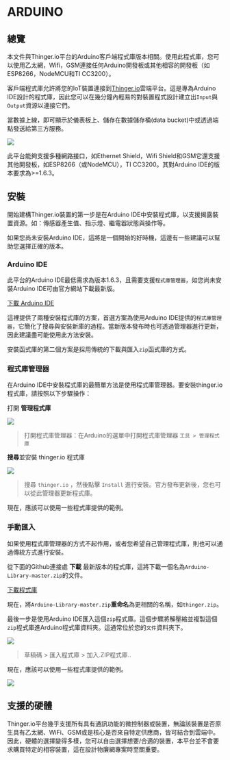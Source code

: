 # ARDUINO

## 總覽

本文件與Thinger.io平台的Arduino客戶端程式庫版本相關。使用此程式庫，您可以使用乙太網，Wifi，GSM連接任何Arduino開發板或其他相容的開發板（如ESP8266，NodeMCU和TI CC3200）。

客戶端程式庫允許將您的IoT裝置連接到[Thinger.io](http://thinger.io)雲端平台。這是專為Arduino IDE設計的程式庫，因此您可以在幾分鐘內輕易的對裝置程式設計建立出`Input`與`Output`資源以連接它們。

當數據上線，即可顯示於儀表板上、儲存在數據儲存桶(data bucket)中或透過端點發送給第三方服務。

![](~@arduino/thingerio-architecture.png)

此平台能夠支援多種網路接口，如Ethernet Shield，Wifi Shield和GSM它還支援其他開發板，如ESP8266（或NodeMCU），TI CC3200。其對Arduino IDE的版本要求為>=1.6.3。

## 安裝

開始建構Thinger.io裝置的第一步是在Arduino IDE中安裝程式庫，以支援揭露裝置資源。如：傳感器產生值、指示燈、繼電器狀態與操作等。

如果您尚未安裝Arduino IDE，這將是一個開始的好時機，這邊有一些建議可以幫助您選擇正確的版本。

### Arduino IDE

此平台的Arduino IDE最低需求為版本1.6.3，且需要支援`程式庫管理器`，如您尚未安裝Arduino IDE可由官方網站下載最新版。

[下載 Arduino IDE](https://www.arduino.cc/en/Main/Software)

這裡提供了兩種安裝程式庫的方案，首選方案為使用Arduino IDE提供的`程式庫管理器`，它簡化了搜尋與安裝新庫的過程。當新版本發布時也可透過管理器進行更新，因此建議盡可能使用此方法安裝。

安裝函式庫的第二個方案是採用傳統的下載與匯入`zip`函式庫的方式。

### 程式庫管理器

在Arduino IDE中安裝程式庫的最簡單方法是使用程式庫管理器。要安裝thinger.io程式庫，請按照以下步驟操作：

打開 **管理程式庫**

![](~@arduino/LibManager.jpg)

> 打開程式庫管理器：在Arduino的選單中打開程式庫管理器 `工具 > 管理程式庫`

**搜尋**並安裝 thinger.io 程式庫

![](~@arduino/LibManagerSearch.jpg)

> 搜尋 `thinger.io` ，然後點擊 `Install` 進行安裝。官方發布更新後，您也可以從此管理器更新程式庫。

現在，應該可以使用一些程式庫提供的範例。

### 手動匯入

如果使用程式庫管理器的方式不起作用，或者您希望自己管理程式庫，則也可以通過傳統方式進行安裝。

從下面的Github連接處 **下載** 最新版本的程式庫，這將下載一個名為`Arduino-Library-master.zip`的文件。

[下載程式庫](https://github.com/thinger-io/Arduino-Library/archive/master.zip)

現在，將`Arduino-Library-master.zip`**重命名**為更相關的名稱，如`thinger.zip`。

最後一步是使用Arduino IDE匯入這個`zip`程式庫。這個步驟將解壓縮並複製這個`zip`程式庫進Arduino程式庫資料夾。這通常位於您的`文件`資料夾下。

![](~@arduino/add-zip-library.png)

> 草稿碼 \> 匯入程式庫 \> 加入.ZIP程式庫..

現在，應該可以使用一些程式庫提供的範例。

![](~@arduino/LibExample.jpg)

## 支援的硬體

Thinger.io平台幾乎支援所有具有通訊功能的微控制器或裝置，無論該裝置是否原生具有乙太網、WiFi、GSM或是核心是否來自特定供應商，皆可結合到雲端中。
因此，硬體的選擇變得多樣，您可以自由選擇想要/合適的裝置，本平台並不會要求購買特定的相容裝置，這在設計物廉網專案時至關重要。

<!--
[測試範例](/devices/arduino-test.html)
### Arduino + Ethernet

The Arduino Ethernet Shield connects your Arduino to the internet in mere minutes. Just plug this module onto your Arduino board, connect it to your network with an RJ45 cable, and you are almost done to start controlling your world through the internet.

The following example will allow connecting your device to the cloud platform in a few lines. Just replace the sketch **username**, **deviceId**, and **deviceCredential** with your own credentials.

![](../.gitbook/assets/arduino-ethernet.png)

```cpp
#include <SPI.h>
#include <Ethernet.h>
#include <ThingerEthernet.h>

ThingerEthernet thing("username", "deviceId", "deviceCredential");

void setup() {
}

void loop() {
  thing.handle();
}
```

Want to add some device resources \(led, sensors, etc.\) to interact with them from the Internet?. Check the [Add Resources](arduino.md#coding-adding-resources) section.

### Arduino + Wifi

The Arduino Wifi Shield is a poweful IoT shield that connects your Arduino board to the internet wirelessly. Connecting it to a WiFi network is simple, no further configuration in addition to the SSID and the password are required. The WiFi Shield comes with an easy-to-use library that allows to connect your Arduino board to the internet with few instructions. This is also applied to the Thinger client, so you can connect your Arduino + Wifi Shield to the platform in a few lines of code.

The following example will allow connecting your device to the cloud platform in a few lines. Just replace the sketch **username**, **deviceId**, and **deviceCredential** with your own credentials, and the **wifi\_ssid**, **wifi\_password** with the WiFi credentials.

![](../.gitbook/assets/arduino-wifi-shield.png)

```cpp
#include <SPI.h>
#include <WiFi.h>
#include <ThingerWifi.h>

ThingerWifi thing("username", "deviceId", "deviceCredential");

void setup() {
    thing.add_wifi("wifi_ssid", "wifi_password");
}

void loop() {
  thing.handle();
}
```

Want to add some device resources \(led, sensors, etc.\) to interact with them from the Internet?. Check the [Add Resources](arduino.md#coding-adding-resources) section.

### Arduino + CC3000

The CC3000 chip from Texas Instruments was one of the first low-cost WiFi chips that revolutionized the IoT maker ecosystem. In contrary to the other available WiFi alternatives, like the WiFi shield, the CC3000 appeared at a low cost \(about 10$\) for their time. It is a powerful chip as it integrates the whole TCP/IP stack and many other protocols. Some vendors like Adadruit started to build modules and libraries for integrating this chip with the Arduino ecosystem. Thanks to the libraries provided by Adafruit is then possible to build connected device with a few lines of code.

So for this module is required to have installed the **Adafruit CC3000 Libraries**, as they are directly used by the thinger client. You can download it here.

[Adafruit CC3000 Libraries &gt;](https://github.com/adafruit/Adafruit_CC3000_Library/archive/master.zip)

The following example will allow connecting your device to the cloud platform in a few lines. Just replace the sketch **username**, **deviceId**, and **deviceCredential** with your own credentials, and the **wifi\_ssid**, **wifi\_password** with the WiFi credentials.

![](../.gitbook/assets/adafruit-cc3000.png)

```cpp
#include <Adafruit_CC3000.h>
#include <SPI.h>
#include <ccspi.h>
#include <ThingerCC3000.h>

ThingerCC3000 thing("username", "deviceId", "deviceCredential");

void setup() {
    thing.add_wifi("wifi_ssid", "wifi_password");
}

void loop() {
  thing.handle();
}
```

Want to add some device resources \(led, sensors, etc.\) to interact with them from the Internet?. Check the [Add Resources](arduino.md#coding-adding-resources) section.

### Arduino Yun

The Arduino Yún is a microcontroller board based on the ATmega32u4 and the Atheros AR9331. The Atheros processor supports a Linux distribution based on OpenWrt named OpenWrt-Yun. The board has built-in Ethernet and WiFi support, a USB-A port, micro-SD card slot, 20 digital input/output pins \(of which 7 can be used as PWM outputs and 12 as analog inputs\), a 16 MHz crystal oscillator, a micro USB connection, an ICSP header, and 3 reset buttons. This board let the programmable ATmega32u4 communicate with Internet by using the Bridge Library that expose some functions running in the Linux distribution.

The following example will allow connecting the Yun to the cloud platform in a few lines. Just replace the sketch **username**, **deviceId**, and **deviceCredential** with your own credentials. Notice that it is not required to configure any network parameter in the code, as this managed by the running Linux distribution. However you many need to connect with your Arduino Yun via WiFi to connect it some local network.

![](../.gitbook/assets/arduino-yun.png)

```cpp
#include <BridgeSSLClient.h>
#include <ThingerYun.h>

#define USERNAME "your_user_name"
#define DEVICE_ID "your_device_id"
#define DEVICE_CREDENTIAL "your_device_credential"

ThingerYun thing(USERNAME, DEVICE_ID, DEVICE_CREDENTIAL);

void setup() {
  pinMode(LED_BUILTIN, OUTPUT);

  // initialize bridge
  Bridge.begin();

  // pin control example (i.e. turning on/off a light, a relay, etc)
  thing["led"] << digitalPin(LED_BUILTIN);

  // resource output example (i.e. reading a sensor value, a variable, etc)
  thing["millis"] >> outputValue(millis());
}

void loop() {
  thing.handle();
}
```

**⚠ NOTE:** For using Arduino Yun, the device must be connected to a network with Internet, just with Ethernet or a Wifi connection.

![](../.gitbook/assets/arduino_yun_network.png)

Want to add some device resources \(led, sensors, etc.\) to interact with them from the Internet?. Check the [Add Resources](arduino.md#coding-adding-resources) section.

### Arduino MKR1000

The Arduino MKR1000 is a microcontroller based on the Atmel ATSAMW25 SoC \(System on Chip\), that is part of the SmartConnect family of Atmel Wireless devices, specifically designed for IoT projects and devices. A good 32 bit computational power similar to the Zero board, the usual rich set of I/O interfaces, low power Wi-Fi with a Cryptochip for secure communication, and the ease of use of the Arduino Software \(IDE\) for code development and programming. All these features make this board the preferred choice for the emerging IoT battery-powered projects in a compact form factor.

The following example will allow connecting the MKR1000 to the cloud platform in a few lines using secure connections \(TLS/SSL\). Just replace the sketch **username**, **deviceId**, and **deviceCredential** with your own credentials, and the **wifi\_ssid**, **wifi\_password** with the WiFi credentials.

![](../.gitbook/assets/arduino_mkr1000.png)

```cpp
#include <WiFi101.h>
#include <ThingerWifi101.h>

ThingerWifi101 thing("username", "deviceId", "deviceCredential");

void setup() {
  thing.add_wifi("your_wifi_ssid", "your_wifi_ssid_password");
}

void loop() {
  thing.handle();
}
```

**⚠ NOTE:** For using MKR1000 over the default TLS/SSL connection it is required to install the Thinger.io server certificate in the board with the Wifi101 Firmware Updater located in the Tools menu.

![](../.gitbook/assets/mkr1000_ssl_certificate.png)

Or it is possible to disable the secure TLS/SSL connection, by declaring the following define before any other include:

```cpp
#define _DISABLE_TLS_
// other includes goes here
```

### Arduino Nano 33 IoT

In the same iconic size of the Arduino Nano, the Arduino Nano 33 IoT hosts an Arm Cortex-M0+ SAMD21 processor, a WiFi and Bluetooth module based on ESP32, a 6 axis Inertial Measurement Unit \(IMU\) and a crypto chip which can securely store certificates and pre shared keys.

![](../.gitbook/assets/33iot.png)

The integration with Thinger.io requires downloading an aditional library called "Arduino WiFiNINA" that allows communicating with the U-BLOX WiFi module.

The following example will allow connecting the MKR1000 to the cloud platform in a few lines using secure connections \(TLS/SSL\). Just replace the sketch username, deviceId, and deviceCredential with your own credentials, and the wifi\_ssid, wifi\_password with the WiFi credentials.

```cpp
#include <ThingerWiFiNINA.h>

#define USERNAME "your_user_name"
#define DEVICE_ID "your_device_id"
#define DEVICE_CREDENTIAL "your_device_credential"

#define SSID "your_wifi_ssid"
#define SSID_PASSWORD "your_wifi_ssid_password"

ThingerWiFiNINA thing(USERNAME, DEVICE_ID, DEVICE_CREDENTIAL);

void setup() {
  // configure wifi network
  thing.add_wifi(SSID, SSID_PASSWORD);

  pinMode(LED_BUILTIN, OUTPUT);

  // pin control example (i.e. turning on/off a light, a relay, etc)
  thing["led"] << digitalPin(LED_BUILTIN);

  // resource output example (i.e. reading a sensor value, a variable, etc)
  thing["millis"] >> outputValue(millis());

  // more details at http://docs.thinger.io/arduino/
}

void loop() {
  thing.handle();
}
```

**⚠ NOTE:** For using MKR WIFI1010 over the default TLS/SSL connection it is required to install the Thinger.io server certificate in the board with the Wifi101/WiFiNINA Firmware Updater located in the Tools menu and including "thinger.io:443" domain in the bottom text input.

![](../.gitbook/assets/mkr1000_ssl_certificate.png)

Or it is possible to disable the secure TLS/SSL connection, by declaring the following define before any other include:

```cpp
#define _DISABLE_TLS_
// other includes goes here
```

### Arduino Uno WiFi Rev2

The Arduino Uno WiFi is functionally the same as the Arduino Uno Rev3, but with the addition of WiFi and some other enhancements. It incorporates a brand new 8-bit microprocessor from Microchip and has an onboard IMU \(Inertial Measurement Unit\). The Wi-Fi Module is a self-contained SoC with integrated TCP/IP protocol stack that can provide access to a Wi-Fi network, or act as an access point.

![](../.gitbook/assets/unowifirev2.jpg)

The integration with Thinger.io requires downloading an aditional library called "Arduino WiFiNINA" that allows communicating with the U-BLOX WiFi module.

The following example will allow connecting the MKR1000 to the cloud platform in a few lines using secure connections \(TLS/SSL\). Just replace the sketch username, deviceId, and deviceCredential with your own credentials, and the wifi\_ssid, wifi\_password with the WiFi credentials.

```cpp
#include <ThingerWiFiNINA.h>

#define USERNAME "your_user_name"
#define DEVICE_ID "your_device_id"
#define DEVICE_CREDENTIAL "your_device_credential"

#define SSID "your_wifi_ssid"
#define SSID_PASSWORD "your_wifi_ssid_password"

ThingerWiFiNINA thing(USERNAME, DEVICE_ID, DEVICE_CREDENTIAL);

void setup() {
  // configure wifi network
  thing.add_wifi(SSID, SSID_PASSWORD);

  pinMode(LED_BUILTIN, OUTPUT);

  // pin control example (i.e. turning on/off a light, a relay, etc)
  thing["led"] << digitalPin(LED_BUILTIN);

  // resource output example (i.e. reading a sensor value, a variable, etc)
  thing["millis"] >> outputValue(millis());

  // more details at http://docs.thinger.io/arduino/
}

void loop() {
  thing.handle();
}
```

**⚠ NOTE:** For using MKR WIFI1010 over the default TLS/SSL connection it is required to install the Thinger.io server certificate in the board with the Wifi101/WiFiNINA Firmware Updater located in the Tools menu and including "thinger.io:443" domain in the bottom text input.

![](../.gitbook/assets/mkr1000_ssl_certificate.png)

Or it is possible to disable the secure TLS/SSL connection, by declaring the following define before any other include:

```cpp
#define _DISABLE_TLS_
// other includes goes here
```

### Arduino MKR GSM1400

Arduino MKR GSM 1400 has been designed to offer a practical and cost effective solution for makers seeking to add global GSM connectivity to their projects with minimal previous experience in networking. It is based on the Atmel SAMD21 and a SARAU201 GSM module.

The following example will allow connecting the GSM1400 to the cloud platform in a few lines using secure connections \(TLS/SSL\). Just replace the sketch **username**, **deviceId**, and **deviceCredential** with your own credentials, and the **GPRS\_APN**, **GPRS\_LOGIN**, **GPRS\_PASSWORD**, and **PIN\_NUMBER** with your SIM information.

![](../.gitbook/assets/arduino_gsm1400.png)

```cpp
#include <MKRGSM.h>
#include <ThingerMKRGSM.h>

#define USERNAME "your_user_name"
#define DEVICE_ID "your_device_id"
#define DEVICE_CREDENTIAL "your_device_credential"

#define PIN_NUMBER "your_pin"

#define GPRS_APN "your_apn_name"
#define GPRS_LOGIN "your_gprs_login"
#define GPRS_PASSWORD "your_gprs_password"

ThingerMKRGSM thing(USERNAME, DEVICE_ID, DEVICE_CREDENTIAL);

void setup() {
  // optional set pin number
  thing.set_pin(PIN_NUMBER);

  // set APN
  thing.set_apn(GPRS_APN, GPRS_LOGIN, GPRS_PASSWORD);

  // set builtin led to output
  pinMode(LED_BUILTIN, OUTPUT);

  // pin control example over internet (i.e. turning on/off a light, a relay, etc)
  thing["led"] << digitalPin(LED_BUILTIN);

  // resource output example (i.e. reading a sensor value, a variable, etc)
  thing["millis"] >> outputValue(millis());
}

void loop() {
  thing.handle();
}
```

Want to add some device resources \(led, sensors, etc.\) to interact with them from the Internet?. Check the [Add Resources](arduino.md#coding-adding-resources) section.

### ESP8266 / NodeMCU

The ESP8266 chip from Espressif was the new generation of low-cost WiFi chips after the TI CC3000/CC3200. This small chip not only integrates the whole WiFi features, but also a powerful programmable MCU. Depending on the board layout \(ESP-01, ESP-03, ESP-07, ESP12, etc\) it is attached to a programmable flash, ranging from 512K to 4M. This increases the available user code space, and make possible other cool features like a small file system, or OTA updates.

This devices can be directly programmed from the Arduino IDE. You can follow the following steps if you did not programmed this boards with the Arduino IDE. The only requirement is to install the board via the Arduino Boards Manager.

For this step, just put [http://arduino.esp8266.com/stable/package\_esp8266com\_index.json](http://arduino.esp8266.com/stable/package_esp8266com_index.json) into **Additional Board Manager URLs** field in the **Arduino v1.6.4+** preferences. If this URL is not working, maybe you may need to check the Github project that supports the library: [ESP8266 Github](https://github.com/esp8266/Arduino).

![](https://discoursefiles.s3-eu-west-1.amazonaws.com/original/1X/b9ef9df0c95c1bff0e9d7db258a355bb44374b06.png)

> In the Arduino preferences, enter [http://arduino.esp8266.com/stable/package\_esp8266com\_index.json](http://arduino.esp8266.com/stable/package_esp8266com_index.json) in **Additional Boards Manager URLs**

Next, go to the Boards manager to install the ESP8266 package. Search for the esp8266 and install the package **esp8266 by ESP8266 Community**

![](https://discoursefiles.s3-eu-west-1.amazonaws.com/original/1X/efdec170e35cb296b895dd92b9868f8e0a9d3cd9.png)

> **Tools** &gt; **Boards** &gt; **Board manager...** Then search and install the esp8266 package.

Now you can program almost any ESP8266 directly from the Arduino IDE. From the **Tools** &gt; **Boards** you should see now the new ESP8266 boards installed. Select your board to be able to compile code for the ESP8266.

![](https://discoursefiles.s3-eu-west-1.amazonaws.com/original/1X/4db23ae2b7121cbf6702f5d55c3c931de6be5f33.png)

> Select the ESP8266 based board you will program from **Tools** &gt; **Boards**

You can find additional information for the ESP8266 package in the [ESP8266 Github Repository](https://github.com/esp8266/Arduino). The easiest board to program is the Node MCU, which does not require pressing Flash + Reset buttons for uploading the sketch. For other boards you will need to use a USB to Serial converter \(3v3!\) and flash the sketch by setting some GPIOs to GND. Please search in Google for this step if you are not sure how to make it for your board. For our example we will be using the NodeMCU, that already converts the 5v from USB to 3v3, and provides the USB to Serial embedded in the board.

The following example will allow connecting your device to the cloud platform in a few lines. Just replace the sketch **username**, **deviceId**, and **deviceCredential** with your own credentials, and the **wifi\_ssid**, **wifi\_password** with the WiFi credentials.

![](../.gitbook/assets/nodemcu.png)

```cpp
#include <SPI.h>
#include <ESP8266WiFi.h>
#include <ThingerWifi.h>

ThingerWifi thing("username", "deviceId", "deviceCredential");

void setup() {
  thing.add_wifi("wifi_ssid", "wifi_credentials");
}

void loop() {
  thing.handle();
}
```

Since library version 2.5.0, the ESP8266 will connect by default using secure sockets layers \(SSL/TLS\). However, if you want to disable the secure TLS/SSL connection, you can declare the following define before any other include.

```cpp
#define _DISABLE_TLS_
// other includes goes here
```

Want to add some device resources \(led, sensors, etc.\) to interact with them from the Internet?. Check the [Add Resources](arduino.md#coding-adding-resources) section.

#### Special ESP8266 Features

`SmartConfig` allows one to configure board's WiFi credentials via an external device on the same network \(e.g. smartphone or another wifi client\). This means no sensitive information goes into a sketch nor in a config file on a device.

`Deep Sleep` is a special mode of ESP8266 which allows it to shut down most of the circuits and wake up after some configurable time. For deep sleep \(and wake up\) to work properly, one has to connect `GPIO16` \(usually a `D0` on dev boards\) and `RST` pins.

However, some boards chose to wire a built-in LED to the same `D0` pin, and will go into a crash loop when using `ThingerSmartConfig` class, which uses the LED as a debugging aid at runtime. The solution is to use an overloaded constructor and disable its use of the LED.

```
ThingerSmartConfig thing(USERNAME,
                         DEVICE_ID,
                         DEVICE_CREDENTIAL,
                         false); // required for deep sleep
```



### ESP32 / Expressif Wroom 32

ESP32 is a series of low-cost, low-power system on a chip microcontrollers with integrated Wi-Fi and dual-mode Bluetooth. There are multiple modules based on this microcontroller that includes different kinds of antennas, pinouts and memory extensions. It is the successor to the ESP8266 microcontroller and is designed to be one of the most relevant IoT impultors during the next years and there is a great diversity of PCBs that exploit its capacities together with other peripherals, integrating LoRa communication, audio amplifiers, LCD screens, etc.

![](../.gitbook/assets/esp32.png)

This devices can be directly programmed from the Arduino IDE by including the ESP32 core libraries with Arduino Boards Manager. For this step, you will need fist to include [https://dl.espressif.com/dl/package\_esp32\_index.json](https://dl.espressif.com/dl/package_esp32_index.json) into "Additional Board Manager URLs" field in the Arduino v1.6.4+ preferences.

![](../.gitbook/assets/esp32_preferences.PNG)

Next, go to the Boards manager to install the ESP8266 package. Search for the esp8266 and install the package **esp8266 by ESP8266 Community**

![](../.gitbook/assets/esp32_boardsmanager.PNG)

After this proces you shold be able to select this PCB on your Arduino IDE and start creating your IoT projects with Thinger.io. The following example will allow connecting your device to the cloud platform in a few lines. Just replace the sketch **username**, **deviceId**, and **deviceCredential** with your own credentials, and the **wifi\_ssid**, **wifi\_password** with the WiFi credentials.

```cpp
#include <ThingerESP32.h>

#define USERNAME "your_user_name"
#define DEVICE_ID "your_device_id"
#define DEVICE_CREDENTIAL "your_device_credential"

#define SSID "your_wifi_ssid"
#define SSID_PASSWORD "your_wifi_ssid_password"

ThingerESP32 thing(USERNAME, DEVICE_ID, DEVICE_CREDENTIAL);

void setup() {
  pinMode(LED_BUILTIN, OUTPUT);

  thing.add_wifi(SSID, SSID_PASSWORD);

  // digital pin control example (i.e. turning on/off a light, a relay, configuring a parameter, etc)
  thing["led"] << digitalPin(LED_BUILTIN);

  // resource output example (i.e. reading a sensor value)
  thing["millis"] >> outputValue(millis());

  // more details at http://docs.thinger.io/arduino/
}

void loop() {
  thing.handle();
}
```

#### Special ESP32 Features

**DeepSleep:**  ESP32 Sleep mode is a power-saving state that ESP32 can enter when not in use, keeping down the power consumption to 2.5 micro ampheres, maintaining the processor status in the RAM and  allowing to save batery on full wireless implementations. However, when the ESP32 executes this function, all the communication will be losted, being not possible to communicate with the device, until  wake-up event turns it in normal mode again. 

**Web Config:** Is a proccess that allows to configure board's WiFi credentials in execution time using a local web server hosted by the device.  This feature allows creating products with flexibe configuration.

**Thinger ESP32 Core**

{% hint style="info" %}
This freature is work in progress
{% endhint %}

### TI Launchpad CC3200

The TI CC3200 was the natural evolution of the CC3000/CC3100 chip. Instead on providing a single chip for managing the WiFi communications, it also integrates a powerful programmable MCU, in the same way the ESP8266 is doing. So you can program your code and have WiFi capabilities right out of the box. The easiest way to start with this chip is by using the TI CC3200 Launchpad, which integrates the chip, as well as some sensors, leds, and the USB to serial so you can program the board right from the USB.

To program this board it is possible to use an Arduino-based IDE that is called [Energia](http://energia.nu/download/). So, download and install it before continue. Checkout also the required [instructions](http://energia.nu/pin-maps/guide_cc3200launchpad/) for programming the CC3200, as you need to make a short between two pins.

Once the environment is available and you can program the board examples, then you should install the Thinger Arduino Client Libraries also in the Energia IDE. Check the [Manual Import](arduino.md#installation-manual-import) for reference.

The following example will allow connecting your device to the cloud platform in a few lines. Just replace the sketch **username**, **deviceId**, and **deviceCredential** with your own credentials, and the **wifi\_ssid**, **wifi\_password** with the WiFi credentials.

![](../.gitbook/assets/ti-cc3200.png)

```cpp
#include <WiFi.h>
#include <ThingerWifi.h>

ThingerWifi thing("username", "deviceId", "deviceCredential");

void setup() {
    thing.add_wifi("wifi_ssid", "wifi_password");
}

void loop() {
  thing.handle();
}
```

Want to add some device resources \(led, sensors, etc.\) to interact with them from the Internet?, check the [Add Resources](arduino.md#coding-adding-resources) section.

### Arduino + ENC28J60

The ENC28J60 is a very cheap Ethernet controller that can be used with our Arduinos to extend its connectivity. The main advantage of this controller is that it is inexpensive, as you can find this module for a few dollars. The bad news is that all the TCP/IP stack, DNS features, and so on, must run in the microcontroller itself, so there is no enough space in stock Arduinos for building things. This way, for integrating the thinger.io libraries in the sketch, it would be necessary to disable the DHCP protocol \(that uses UDP under the hood\), and assign a manual IP address. If this is ok for you, then this module can be a great option.

There are some libraries for managing this boards, but we will use [UIPEthernet](https://github.com/ntruchsess/arduino_uip), as it provides an standard interface that is compatible with the stock Thinger libraries.

The following example will allow connecting your device to the cloud platform in a few lines. Just replace the sketch **username**, **deviceId**, and **deviceCredential** with your own credentials.

![](../.gitbook/assets/enc28j60.jpg)

```cpp
// UIPEthernet for ENC28J60: https://github.com/ntruchsess/arduino_uip
#include <UIPEthernet.h>
#include <ThingerENC28J60.h>

#define USERNAME "your_username"
#define DEVICE_ID "your_device_id"
#define DEVICE_CREDENTIAL "your_device_credential"

ThingerENC28J60 thing(USERNAME, DEVICE_ID, DEVICE_CREDENTIAL);

void setup() {
  // ENC28J60 using fixed IP Address. DHCP is too big for the sketch.
  uint8_t mac[6] = {0x00, 0x01, 0x02, 0x03, 0x04, 0x05};
  Ethernet.begin(mac, IPAddress(192, 168, 1, 125));

  pinMode(2, OUTPUT);

  // pin control example (i.e. turning on/off a light, a relay, etc)
  thing["led"] << digitalPin(2);

  // resource output example (i.e. reading a sensor value)
  thing["millis"] >> outputValue(millis());
}

void loop() {
  thing.handle();
}
```

Want to add some device resources \(led, sensors, etc.\) to interact with them from the Internet?, check the [Add Resources](arduino.md#coding-adding-resources) section.

### SeeedStudio LinkIT ONE

The LinkIt ONE development board is an open source, high performance, Arduino footprint board for prototyping Internet of Things \(IoT\) devices. The list of capabilities is truly staggering. The board is based around a powerful ARM7 EJ-S™ processor, but has onboard GSM, GPRS, Wi-Fi, Bluetooth BR/EDR/BLE, GPS, Audio codec, and SD card connector \(and more!\).

The board is programmed through the Arduino IDE with a plugin from MediaTek. Check the [MediaTek LinkIt™ ONE SDK for Arduino](http://labs.mediatek.com/site/global/developer_tools/mediatek_linkit/sdk_intro/index.gsp)

![](../.gitbook/assets/linkit_one.jpg)

> Pin-out similar to Arduino boards, including Digital I/O, Analog I/O, PWM, I2C, SPI, UART and power supply, compatible with Grove 4-pin interface. Although the board is made by Seeed, the chipset is made by MediaTek, a large Chinese company who are already offering significant SDK / support resources.

#### WIFI Connection

The following example will allow connecting your device to the cloud platform in a few lines. Just replace the sketch **username**, **deviceId**, and **deviceCredential** with your own credentials, and the **wifi\_ssid**, **wifi\_password** with the WiFi credentials.

```cpp
#include <LTask.h>
#include <LWiFi.h>
#include <LWiFiClient.h>
#include <ThingerLinkItOneWifi.h>

ThingerLinkItOneWifi thing("username", "deviceId", "deviceCredential");

void setup() {
    thing.add_wifi("wifi_ssid", "wifi_password");
}

void loop() {
    thing.handle();
}
```

#### GPRS Connection

It is also possible to connect the board by using the GPRS connection, so it does not require a WiFi connection for the communication, improving the board mobility. Note that the current version of the LinkIt ONE does not support a SIM with PIN, so remove the PIN befor its use. In this case, it is only necessary to provide the **apn**, **username**, and **password** provided by your network operator. But you can skip this process if your SIM already integrates this information.

```cpp
#include <LGPRS.h>
#include <LGPRSClient.h>
#include <ThingerLinkItOneGPRS.h>

ThingerLinkItOneGPRS thing("user_id", "device_id", "device_credential");

void setup() {
  thing.set_apn("apn", "username", "password");
}

void loop() {
  thing.handle();
}
```

Want to add some device resources \(led, sensors, etc.\) to interact with them from the Internet?, check the [Add Resources](arduino.md#coding-adding-resources) section.

-->